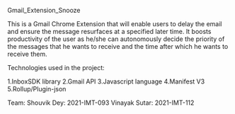 Gmail_Extension_Snooze

This is a Gmail Chrome Extension that will enable users to delay the email and ensure the message resurfaces at a specified later time. It boosts productivity of the user
as he/she can autonomously decide the priority of the messages that he wants to receive and the time after which he wants to receive them.

Technologies used in the project:

1.InboxSDK library
2.Gmail API
3.Javascript language
4.Manifest V3
5.Rollup/Plugin-json

Team:
Shouvik Dey: 2021-IMT-093
Vinayak Sutar: 2021-IMT-112

